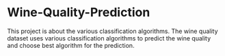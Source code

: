 # Wine-Quality-Prediction

This project is about the various classification algorithms. The wine quality dataset uses various classification algorithms to predict the wine quality and choose best algorithm for the prediction.
